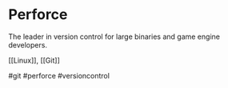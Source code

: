 # Perforce
The leader in version control for large binaries and game engine developers. 



[[Linux]], [[Git]]

#git #perforce #versioncontrol
